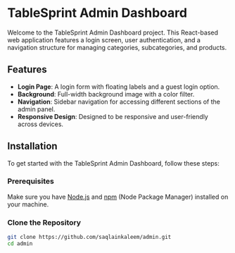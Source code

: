# TableSprint Admin Dashboard

Welcome to the TableSprint Admin Dashboard project. This React-based web application features a login screen, user authentication, and a navigation structure for managing categories, subcategories, and products.

## Features

- **Login Page**: A login form with floating labels and a guest login option.
- **Background**: Full-width background image with a color filter.
- **Navigation**: Sidebar navigation for accessing different sections of the admin panel.
- **Responsive Design**: Designed to be responsive and user-friendly across devices.

## Installation

To get started with the TableSprint Admin Dashboard, follow these steps:

### Prerequisites

Make sure you have [Node.js](https://nodejs.org/) and [npm](https://www.npmjs.com/) (Node Package Manager) installed on your machine.

### Clone the Repository

```bash
git clone https://github.com/saqlainkaleem/admin.git
cd admin

